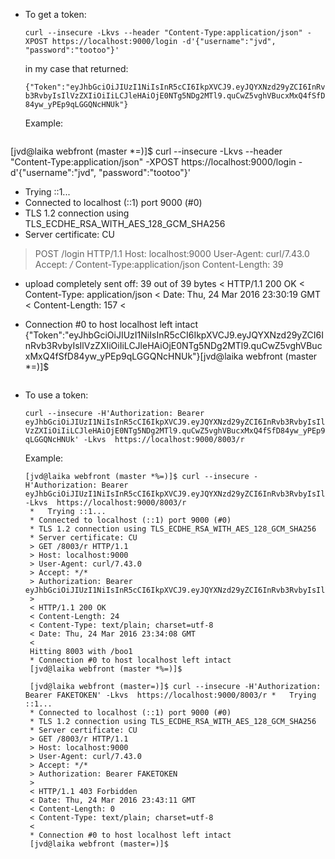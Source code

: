 * To get a token:

   ``curl --insecure -Lkvs --header "Content-Type:application/json" -XPOST https://localhost:9000/login -d'{"username":"jvd", "password":"tootoo"}'``
   
   in my case that returned: 

   ``{"Token":"eyJhbGciOiJIUzI1NiIsInR5cCI6IkpXVCJ9.eyJQYXNzd29yZCI6InRvb3RvbyIsIlVzZXIiOiIiLCJleHAiOjE0NTg5NDg2MTl9.quCwZ5vghVBucxMxQ4fSfD84yw_yPEp9qLGGQNcHNUk"}``
   
   Example:
   ```
[jvd@laika webfront (master *=)]$ curl --insecure -Lkvs --header "Content-Type:application/json" -XPOST https://localhost:9000/login -d'{"username":"jvd", "password":"tootoo"}'
*   Trying ::1...
* Connected to localhost (::1) port 9000 (#0)
* TLS 1.2 connection using TLS_ECDHE_RSA_WITH_AES_128_GCM_SHA256
* Server certificate: CU
> POST /login HTTP/1.1
> Host: localhost:9000
> User-Agent: curl/7.43.0
> Accept: */*
> Content-Type:application/json
> Content-Length: 39
>
* upload completely sent off: 39 out of 39 bytes
< HTTP/1.1 200 OK
< Content-Type: application/json
< Date: Thu, 24 Mar 2016 23:30:19 GMT
< Content-Length: 157
<
* Connection #0 to host localhost left intact
{"Token":"eyJhbGciOiJIUzI1NiIsInR5cCI6IkpXVCJ9.eyJQYXNzd29yZCI6InRvb3RvbyIsIlVzZXIiOiIiLCJleHAiOjE0NTg5NDg2MTl9.quCwZ5vghVBucxMxQ4fSfD84yw_yPEp9qLGGQNcHNUk"}[jvd@laika webfront (master *=)]$
   ```
 * To use a token: 

   ``curl --insecure -H'Authorization: Bearer eyJhbGciOiJIUzI1NiIsInR5cCI6IkpXVCJ9.eyJQYXNzd29yZCI6InRvb3RvbyIsIlVzZXIiOiIiLCJleHAiOjE0NTg5NDg2MTl9.quCwZ5vghVBucxMxQ4fSfD84yw_yPEp9qLGGQNcHNUk' -Lkvs  https://localhost:9000/8003/r``

   Example:

   ```
   [jvd@laika webfront (master *%=)]$ curl --insecure -H'Authorization: Bearer eyJhbGciOiJIUzI1NiIsInR5cCI6IkpXVCJ9.eyJQYXNzd29yZCI6InRvb3RvbyIsIlVzZXIiOiIiLCJleHAiOjE0NTg5NDg2MTl9.quCwZ5vghVBucxMxQ4fSfD84yw_yPEp9qLGGQNcHNUk' -Lkvs  https://localhost:9000/8003/r
	*   Trying ::1...
	* Connected to localhost (::1) port 9000 (#0)
	* TLS 1.2 connection using TLS_ECDHE_RSA_WITH_AES_128_GCM_SHA256
	* Server certificate: CU
	> GET /8003/r HTTP/1.1
	> Host: localhost:9000
	> User-Agent: curl/7.43.0
	> Accept: */*
	> Authorization: Bearer eyJhbGciOiJIUzI1NiIsInR5cCI6IkpXVCJ9.eyJQYXNzd29yZCI6InRvb3RvbyIsIlVzZXIiOiIiLCJleHAiOjE0NTg5NDg2MTl9.quCwZ5vghVBucxMxQ4fSfD84yw_yPEp9qLGGQNcHNUk
	>
	< HTTP/1.1 200 OK
	< Content-Length: 24
	< Content-Type: text/plain; charset=utf-8
	< Date: Thu, 24 Mar 2016 23:34:08 GMT
	<
	Hitting 8003 with /boo1
	* Connection #0 to host localhost left intact
	[jvd@laika webfront (master *%=)]$

	[jvd@laika webfront (master=)]$ curl --insecure -H'Authorization: Bearer FAKETOKEN' -Lkvs  https://localhost:9000/8003/r *   Trying ::1...
	* Connected to localhost (::1) port 9000 (#0)
	* TLS 1.2 connection using TLS_ECDHE_RSA_WITH_AES_128_GCM_SHA256
	* Server certificate: CU
	> GET /8003/r HTTP/1.1
	> Host: localhost:9000
	> User-Agent: curl/7.43.0
	> Accept: */*
	> Authorization: Bearer FAKETOKEN
	>
	< HTTP/1.1 403 Forbidden
	< Date: Thu, 24 Mar 2016 23:43:11 GMT
	< Content-Length: 0
	< Content-Type: text/plain; charset=utf-8
	<
	* Connection #0 to host localhost left intact
	[jvd@laika webfront (master=)]$
```